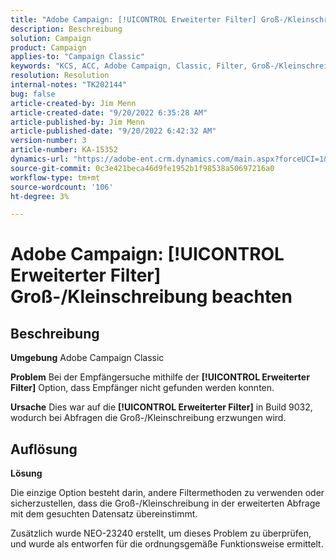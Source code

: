 ```yaml
---
title: "Adobe Campaign: [!UICONTROL Erweiterter Filter] Groß-/Kleinschreibung beachten"
description: Beschreibung
solution: Campaign
product: Campaign
applies-to: "Campaign Classic"
keywords: "KCS, ACC, Adobe Campaign, Classic, Filter, Groß-/Kleinschreibung berücksichtigen, Groß-/Kleinschreibung, NEO-23240"
resolution: Resolution
internal-notes: "TK202144"
bug: false
article-created-by: Jim Menn
article-created-date: "9/20/2022 6:35:28 AM"
article-published-by: Jim Menn
article-published-date: "9/20/2022 6:42:32 AM"
version-number: 3
article-number: KA-15352
dynamics-url: "https://adobe-ent.crm.dynamics.com/main.aspx?forceUCI=1&pagetype=entityrecord&etn=knowledgearticle&id=83173d65-ae38-ed11-9db1-0022480866ad"
source-git-commit: 0c3e421beca46d9fe1952b1f98538a50697216a0
workflow-type: tm+mt
source-wordcount: '106'
ht-degree: 3%

---
```


# Adobe Campaign: [!UICONTROL Erweiterter Filter] Groß-/Kleinschreibung beachten

## Beschreibung


<b>Umgebung</b>
Adobe Campaign Classic

<b>Problem</b>
Bei der Empfängersuche mithilfe der <b>[!UICONTROL Erweiterter Filter]</b> Option, dass Empfänger nicht gefunden werden konnten.

<b>Ursache</b>
Dies war auf die <b>[!UICONTROL Erweiterter Filter]</b> in Build 9032, wodurch bei Abfragen die Groß-/Kleinschreibung erzwungen wird.


## Auflösung


<b>Lösung</b>

Die einzige Option besteht darin, andere Filtermethoden zu verwenden oder sicherzustellen, dass die Groß-/Kleinschreibung in der erweiterten Abfrage mit dem gesuchten Datensatz übereinstimmt.

Zusätzlich wurde NEO-23240 erstellt, um dieses Problem zu überprüfen, und wurde als entworfen für die ordnungsgemäße Funktionsweise ermittelt.
